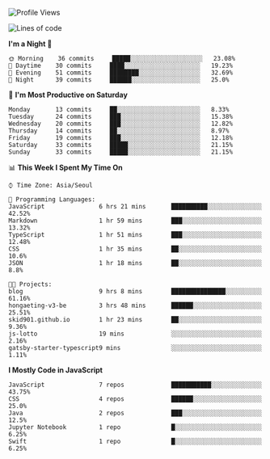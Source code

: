 <!--START_SECTION:waka-->
![Profile Views](http://img.shields.io/badge/Profile%20Views-5-blue)

![Lines of code](https://img.shields.io/badge/From%20Hello%20World%20I%27ve%20Written-93938%20lines%20of%20code-blue)

**I'm a Night 🦉** 

```text
🌞 Morning    36 commits     █████░░░░░░░░░░░░░░░░░░░░   23.08% 
🌆 Daytime    30 commits     ████░░░░░░░░░░░░░░░░░░░░░   19.23% 
🌃 Evening    51 commits     ████████░░░░░░░░░░░░░░░░░   32.69% 
🌙 Night      39 commits     ██████░░░░░░░░░░░░░░░░░░░   25.0%

```
📅 **I'm Most Productive on Saturday** 

```text
Monday       13 commits     ██░░░░░░░░░░░░░░░░░░░░░░░   8.33% 
Tuesday      24 commits     ███░░░░░░░░░░░░░░░░░░░░░░   15.38% 
Wednesday    20 commits     ███░░░░░░░░░░░░░░░░░░░░░░   12.82% 
Thursday     14 commits     ██░░░░░░░░░░░░░░░░░░░░░░░   8.97% 
Friday       19 commits     ███░░░░░░░░░░░░░░░░░░░░░░   12.18% 
Saturday     33 commits     █████░░░░░░░░░░░░░░░░░░░░   21.15% 
Sunday       33 commits     █████░░░░░░░░░░░░░░░░░░░░   21.15%

```


📊 **This Week I Spent My Time On** 

```text
⌚︎ Time Zone: Asia/Seoul

💬 Programming Languages: 
JavaScript               6 hrs 21 mins       ██████████░░░░░░░░░░░░░░░   42.52% 
Markdown                 1 hr 59 mins        ███░░░░░░░░░░░░░░░░░░░░░░   13.32% 
TypeScript               1 hr 51 mins        ███░░░░░░░░░░░░░░░░░░░░░░   12.48% 
CSS                      1 hr 35 mins        ██░░░░░░░░░░░░░░░░░░░░░░░   10.6% 
JSON                     1 hr 18 mins        ██░░░░░░░░░░░░░░░░░░░░░░░   8.8%

🐱‍💻 Projects: 
blog                     9 hrs 8 mins        ███████████████░░░░░░░░░░   61.16% 
hongaeting-v3-be         3 hrs 48 mins       ██████░░░░░░░░░░░░░░░░░░░   25.51% 
skid901.github.io        1 hr 23 mins        ██░░░░░░░░░░░░░░░░░░░░░░░   9.36% 
js-lotto                 19 mins             ░░░░░░░░░░░░░░░░░░░░░░░░░   2.16% 
gatsby-starter-typescript9 mins              ░░░░░░░░░░░░░░░░░░░░░░░░░   1.11%

```

**I Mostly Code in JavaScript** 

```text
JavaScript               7 repos             ███████████░░░░░░░░░░░░░░   43.75% 
CSS                      4 repos             ██████░░░░░░░░░░░░░░░░░░░   25.0% 
Java                     2 repos             ███░░░░░░░░░░░░░░░░░░░░░░   12.5% 
Jupyter Notebook         1 repo              █░░░░░░░░░░░░░░░░░░░░░░░░   6.25% 
Swift                    1 repo              █░░░░░░░░░░░░░░░░░░░░░░░░   6.25%

```



<!--END_SECTION:waka-->

